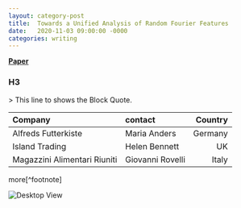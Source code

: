 ```yaml
---
layout: category-post
title:  Towards a Unified Analysis of Random Fourier Features
date:   2020-11-03 09:00:00 -0000
categories: writing
---
```

[**Paper**](https://arxiv.org/abs/1806.09178)

<h3 data-toc-skip>H3</h3>
> This line to shows the Block Quote.

| Company                      | contact          | Country |
|:-----------------------------|:-----------------|--------:|
| Alfreds Futterkiste          | Maria Anders     | Germany |
| Island Trading               | Helen Bennett    | UK      |
| Magazzini Alimentari Riuniti | Giovanni Rovelli | Italy   |

more[^footnote]

![Desktop View](/assets/img/sample/mockup.png)